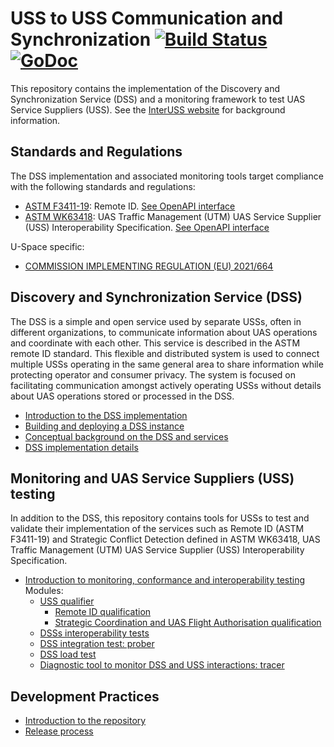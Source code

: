# USS to USS Communication and Synchronization [![Build Status](https://dev.azure.com/astm/dss/_apis/build/status/interuss.dss?branchName=master)](https://dev.azure.com/astm/dss/_build/latest?definitionId=2&branchName=master) [![GoDoc](https://godoc.org/github.com/interuss/dss?status.svg)](https://godoc.org/github.com/interuss/dss)

This repository contains the implementation of the Discovery and Synchronization Service (DSS) and a monitoring
framework to test UAS Service Suppliers (USS). See the [InterUSS website](https://interuss.org) for background information.

## Standards and Regulations

The DSS implementation and associated monitoring tools target compliance with the following standards and regulations:

- [ASTM F3411-19](https://www.astm.org/Standards/F3411.htm): Remote ID.
[See OpenAPI interface](./interfaces/uastech/standards/remoteid)
- [ASTM WK63418](https://www.astm.org/DATABASE.CART/WORKITEMS/WK63418.htm): UAS Traffic Management (UTM) UAS
Service Supplier (USS) Interoperability Specification.
[See OpenAPI interface](./interfaces/astm-utm)

U-Space specific:
- [COMMISSION IMPLEMENTING REGULATION (EU) 2021/664](https://eur-lex.europa.eu/legal-content/EN/TXT/HTML/?uri=CELEX:32021R0664&from=EN#d1e32-178-1)

## Discovery and Synchronization Service (DSS)

The DSS is a simple and open service used by separate USSs, often in different organizations, to communicate
information about UAS operations and coordinate with each other. This service is described in the ASTM remote
ID standard. This flexible and distributed system is used to connect multiple USSs operating in the same general
area to share information while protecting operator and consumer privacy. The system is focused on facilitating
communication amongst actively operating USSs without details about UAS operations stored or processed in the DSS.

- [Introduction to the DSS implementation](./README_DSS.md)
- [Building and deploying a DSS instance](./build/README.md)
- [Conceptual background on the DSS and services](./concepts.md)
- [DSS implementation details](./implementation_details.md)

## Monitoring and UAS Service Suppliers (USS) testing

In addition to the DSS, this repository contains tools for USSs to test and validate their implementation of the
services such as Remote ID (ASTM F3411-19) and Strategic Conflict Detection defined in ASTM WK63418, UAS Traffic
Management (UTM) UAS Service Supplier (USS) Interoperability Specification.

- [Introduction to monitoring, conformance and interoperability testing](./monitoring/README.md)<br>Modules:
  - [USS qualifier](./monitoring/uss_qualifier)
    - [Remote ID qualification](./monitoring/uss_qualifier/rid)
    - [Strategic Coordination and UAS Flight Authorisation qualification](./monitoring/uss_qualifier/scd)
  - [DSSs interoperability tests](./monitoring/interoperability)
  - [DSS integration test: prober](./monitoring/prober)
  - [DSS load test](./monitoring/loadtest)
  - [Diagnostic tool to monitor DSS and USS interactions: tracer](./monitoring/tracer)

## Development Practices
<!-- - [Getting Started]() -->
<!-- - [Contribution Guidelines]() -->
- [Introduction to the repository](./introduction_to_repository.md)
- [Release process](./RELEASE.md)
<!-- - [Governance]() -->

